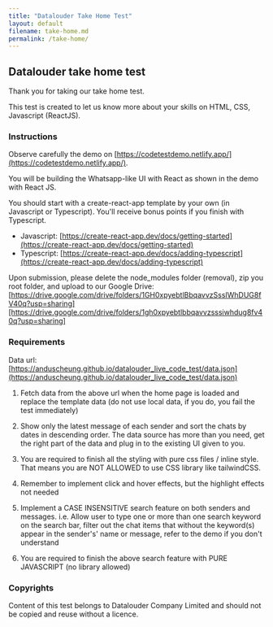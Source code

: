 ```yaml
---
title: "Datalouder Take Home Test"
layout: default
filename: take-home.md
permalink: /take-home/
---
```


## Datalouder take home test

Thank you for taking our take home test.

This test is created to let us know more about your skills on HTML, CSS, Javascript (ReactJS).

### Instructions

Observe carefully the demo on [https://codetestdemo.netlify.app/](https://codetestdemo.netlify.app/).

You will be building the Whatsapp-like UI with React as shown in the demo with React JS.

You should start with a create-react-app template by your own (in Javascript or Typescript). You'll receive bonus points if you finish with Typescript.

- Javascript: [https://create-react-app.dev/docs/getting-started](https://create-react-app.dev/docs/getting-started)
- Typescript: [https://create-react-app.dev/docs/adding-typescript](https://create-react-app.dev/docs/adding-typescript)

Upon submission, please delete the node_modules folder (removal), zip you root folder, and upload to our Google Drive:
[https://drive.google.com/drive/folders/1GH0xpyebtlBbqavvzSssIWhDUG8fV40q?usp=sharing][https://drive.google.com/drive/folders/1gh0xpyebtlbbqavvzsssiwhdug8fv40q?usp=sharing]

### Requirements

Data url: [https://anduscheung.github.io/datalouder_live_code_test/data.json](https://anduscheung.github.io/datalouder_live_code_test/data.json)

1. Fetch data from the above url when the home page is loaded and replace the template data (do not use local data, if you do, you fail the test immediately)

2. Show only the latest message of each sender and sort the chats by dates in descending order. The data source has more than you need, get the right part of the data and plug in to the existing UI given to you.

3. You are required to finish all the styling with pure css files / inline style. That means you are NOT ALLOWED to use CSS library like tailwindCSS.

4. Remember to implement click and hover effects, but the highlight effects not needed

5. Implement a CASE INSENSITIVE search feature on both senders and messages. i.e. Allow user to type one or more than one search keyword on the search bar, filter out the chat items that without the keyword(s) appear in the sender's' name or message, refer to the demo if you don't understand

6. You are required to finish the above search feature with PURE JAVASCRIPT (no library allowed)

### Copyrights

Content of this test belongs to Datalouder Company Limited and should not be copied and reuse without a licence.
